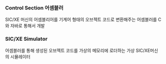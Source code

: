 ### Control Section 어셈블러
SIC/XE 머신의 어셈블리어를 기계어 형태의 오브젝트 코드로 변환해주는 어셈블러를 C와 자바로 통해서 개발

### SIC/XE Simulator
어셈블러를 통해 생성된 오브젝트 코드를 가상의 메모리에 로더하는 가상 SIC/XE머신의 시뮬레이터

